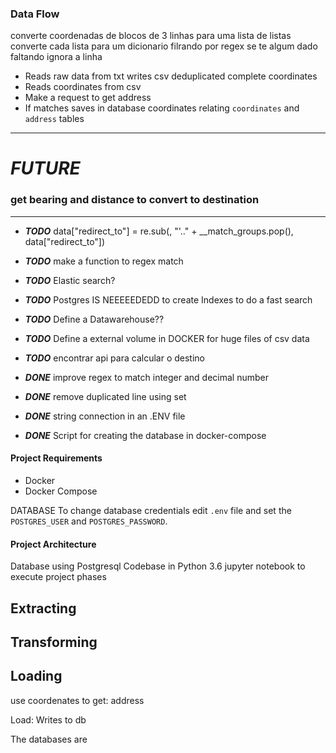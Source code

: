 
### Data Flow

converte coordenadas de blocos de 3 linhas  para uma lista de listas
converte cada lista para um dicionario filrando por regex
se te algum dado faltando ignora a linha


- Reads raw data from txt writes csv deduplicated complete coordinates
- Reads coordinates from csv
- Make a request to get address
- If matches saves in database coordinates relating `coordinates` and `address` tables


-----------
# ***FUTURE***
### get bearing and distance to convert to destination

-----------


* ***TODO*** data["redirect_to"] = re.sub(, "'.." + __match_groups.pop(), data["redirect_to"])

* ***TODO*** make a function to regex match

* ***TODO*** Elastic search?

* ***TODO*** Postgres IS NEEEEEDEDD to create Indexes to do a fast search

* ***TODO*** Define a Datawarehouse??

* ***TODO*** Define a external volume in DOCKER for huge files of csv data

* ***TODO*** encontrar api para calcular o destino

* ***DONE*** improve regex to match integer and decimal number

* ***DONE*** remove duplicated line using set

* ***DONE*** string connection in an .ENV file

* ***DONE*** Script for creating the database in docker-compose


#### Project Requirements
- Docker
- Docker Compose

DATABASE
To change database credentials edit `.env` file and set the `POSTGRES_USER` and `POSTGRES_PASSWORD`.

#### Project Architecture
Database using Postgresql
Codebase in Python 3.6
jupyter notebook to execute project phases

## Extracting

## Transforming
## Loading

use coordenates to get:
address

Load:
Writes to db


The databases are





